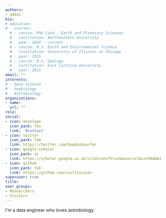 ```yaml
---
authors:
- admin
bio: 
# education:
#   courses:
  # - course: PhD Cand., Earth and Planetary Sciences
  #   institution: Northwestern University
  #   year: 2016 - current
  # - course: M.S. Earth and Environmental Science
  #   institution: University of Illinois at Chicago
  #   year: 2015
  # - course: B.S. Geology
  #   institution: East Carolina University
  #   year: 2012
email: ""
interests:
# - Data Science
# - Geobiology
# - Astrobiology
organizations:
- name: 
  url: ""
role: 
social:
- icon: envelope
  icon_pack: fas
  link: '#contact'
- icon: twitter
  icon_pack: fab
  link: https://twitter.com/DeepSubsurfer
- icon: google-scholar
  icon_pack: ai
  link: https://scholar.google.co.uk/citations?hl=en&user=z1eLutEAAAAJ
- icon: github
  icon_pack: fab
  link: https://github.com/caitlincasar
superuser: true
title: 
user_groups:
- Researchers
- Visitors
---
```


I'm a data engineer who loves astrobiology.
